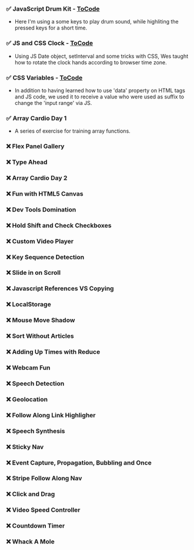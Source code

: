 ### ✅ JavaScript Drum Kit - [ToCode](./JS_Drum_Kit/)

- Here I'm using a some keys to play drum sound, while highliting the pressed keys for a short time.

### ✅ JS and CSS Clock - [ToCode](./JS_and_CSS_Clock/)

- Using JS Date object, setInterval and some tricks with CSS, Wes taught how to rotate the clock hands according to browser time zone.

### ✅ CSS Variables - [ToCode](./CSS_Variables/)

- In addition to having learned how to use 'data' property on HTML tags and JS code, we used it to receive a value who were used as suffix to change the 'input range' via JS.

### ✅ Array Cardio Day 1

- A series of exercise for training array functions.

### ❌ Flex Panel Gallery

### ❌ Type Ahead

### ❌ Array Cardio Day 2

### ❌ Fun with HTML5 Canvas

### ❌ Dev Tools Domination

### ❌ Hold Shift and Check Checkboxes

### ❌ Custom Video Player

### ❌ Key Sequence Detection

### ❌ Slide in on Scroll

### ❌ Javascript References VS Copying

### ❌ LocalStorage

### ❌ Mouse Move Shadow

### ❌ Sort Without Articles

### ❌ Adding Up Times with Reduce

### ❌ Webcam Fun

### ❌ Speech Detection

### ❌ Geolocation

### ❌ Follow Along Link Highligher

### ❌ Speech Synthesis

### ❌ Sticky Nav

### ❌ Event Capture, Propagation, Bubbling and Once

### ❌ Stripe Follow Along Nav

### ❌ Click and Drag

### ❌ Video Speed Controller

### ❌ Countdown Timer

### ❌ Whack A Mole
